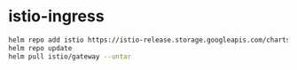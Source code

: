 # istio-ingress

```bash
helm repo add istio https://istio-release.storage.googleapis.com/charts
helm repo update
helm pull istio/gateway --untar
```
